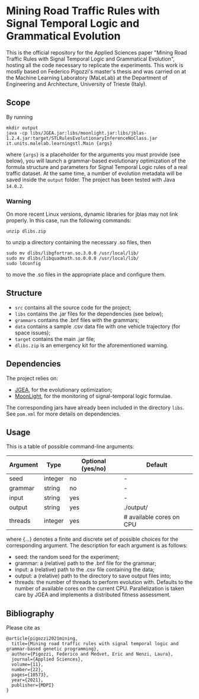 # Mining Road Traffic Rules with Signal Temporal Logic and Grammatical Evolution

This is the official repository for the Applied Sciences paper "Mining Road Traffic Rules with Signal Temporal Logic and Grammatical Evolution", hosting all the code necessary to replicate the experiments. This work is mostly based on Federico Pigozzi's master's thesis and was carried on at the Machine Learning Laboratory (MaLeLab) at the Department of Engineering and Architecture, University of Trieste (Italy).

## Scope
By running
```
mkdir output
java -cp libs/JGEA.jar:libs/moonlight.jar:libs/jblas-1.2.4.jar:target/STLRulesEvolutionaryInferenceNoClass.jar it.units.malelab.learningstl.Main {args}
```
where `{args}` is a placeholder for the arguments you must provide (see below), you will launch a grammar-based evolutionary optimization of the formula structure and parameters for Signal Temporal Logic rules of a real traffic dataset. At the same time, a number of evolution metadata will be saved inside the `output` folder. The project has been tested with Java `14.0.2`.

### Warning
On more recent Linux versions, dynamic libraries for jblas may not link properly. In this case, run the following commands:
```
unzip dlibs.zip
```
to unzip a directory containing the necessary .so files, then
```
sudo mv dlibs/libgfortran.so.3.0.0 /usr/local/lib/
sudo mv dlibs/libquadmath.so.0.0.0 /usr/local/lib/
sudo ldconfig
```
to move the .so files in the appropriate place and configure them.

## Structure
* `src` contains all the source code for the project;
* `libs` contains the .jar files for the dependencies (see below);
* `grammars` contains the .bnf files with the grammars;
* `data` contains a sample .csv data file with one vehicle trajectory (for space issues);
* `target` contains the main .jar file;
* `dlibs.zip` is an emergency kit for the aforementioned warning.

## Dependencies
The project relies on:
* [JGEA](https://github.com/ericmedvet/jgea), for the evolutionary optimization;
* [MoonLight](https://github.com/MoonLightSuite/MoonLight), for the monitoring of signal-temporal logic formulae.

The corresponding jars have already been included in the directory `libs`. See `pom.xml` for more details on dependencies.

## Usage
This is a table of possible command-line arguments:

Argument       | Type                                         | Optional (yes/no) | Default
---------------|----------------------------------------------|-------------------|-------------------------
seed           | integer                                      | no                | -
grammar        | string                                       | no                | -
input          | string                                       | yes               | -
output         | string                                       | yes               | ./output/
threads        | integer                                      | yes               | # available cores on CPU

where {...} denotes a finite and discrete set of possible choices for the corresponding argument. The description for each argument is as follows:
* seed: the random seed for the experiment;
* grammar: a (relative) path to the .bnf file for the grammar;
* input: a (relative) path to the .csv file containing the data;
* output: a (relative) path to the directory to save output files into;
* threads: the number of threads to perform evolution with. Defaults to the number of available cores on the current CPU. Parallelization is taken care by JGEA and implements a distributed fitness assessment.

## Bibliography
Please cite as
```
@article{pigozzi2021mining,
  title={Mining road traffic rules with signal temporal logic and grammar-based genetic programming},
  author={Pigozzi, Federico and Medvet, Eric and Nenzi, Laura},
  journal={Applied Sciences},
  volume={11},
  number={22},
  pages={10573},
  year={2021},
  publisher={MDPI}
}
```
